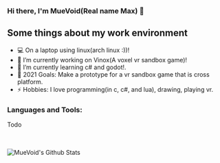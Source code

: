### Hi there, I'm MueVoid(Real name Max) 👋

## Some things about my work environment

- 💻 On a laptop using linux(arch linux :))!
- 🔭 I’m currently working on Vinox(A voxel vr sandbox game)!
- 🌱 I’m currently learning c# and godot!.
- 🥅 2021 Goals: Make a prototype for a vr sandbox game that is cross platform.
- ⚡ Hobbies: I love programming(in c, c#, and lua), drawing, playing vr.

### Languages and Tools:

Todo

<br />
<br />


<img align="left" alt="MueVoid's Github Stats" src="https://github-readme-stats.vercel.app/api?username=MueVoid&show_icons=true&hide_border=true" />
